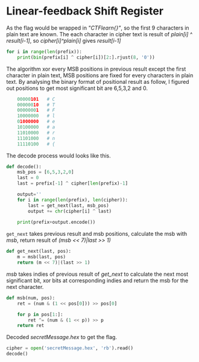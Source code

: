 
# Linear-feedback Shift Register

As the flag would be wrapped in *"CTFlearn{}"*, so the first 9 characters in plain text are known. The each character in cipher text is result of *plain[i] ^ result[i-1]*, so *cipher[i]^plain[i]* gives *result[i-1]*

```python
for i in range(len(prefix)):
    print(bin(prefix[i] ^ cipher[i])[2:].rjust(8, '0'))
```

The algorithm xor every MSB positions in previous result except the first character in plain text, MSB positions are fixed for every characters in plain text. By analysing the binary format of positional result as follow, I figured out positions to get most significant bit are 6,5,3,2 and 0.

```python
    00000101   # C
    00000010   # T
    00000001   # F
    10000000   # l
    01000000   # e
    10100000   # a
    11010000   # r
    11101000   # n
    11110100   # {
```

The decode process would looks like this.

```python
def decode():
    msb_pos = [6,5,3,2,0]
    last = 0
    last = prefix[-1] ^ cipher[len(prefix)-1]

    output=''
    for i in range(len(prefix), len(cipher)):
        last = get_next(last, msb_pos)
        output += chr(cipher[i] ^ last)
        
    print(prefix+output.encode())
```

``get_next`` takes previous result and msb positions, calculate the msb with *msb*, return result of *(msb << 7)|last >> 1)*

```python
def get_next(last, pos):
    m = msb(last, pos)
    return (m << 7)|(last >> 1)
```

*msb* takes indies of previous result of *get_next* to calculate the next most significant bit, xor bits at corresponding indies and return the msb for the next character.

```python
def msb(num, pos):
    ret = (num & (1 << pos[0])) >> pos[0]

    for p in pos[1:]:
        ret ^= (num & (1 << p)) >> p
    return ret
```

Decoded *secretMessage.hex* to get the flag.

```python
cipher = open('secretMessage.hex', 'rb').read()
decode()
```
